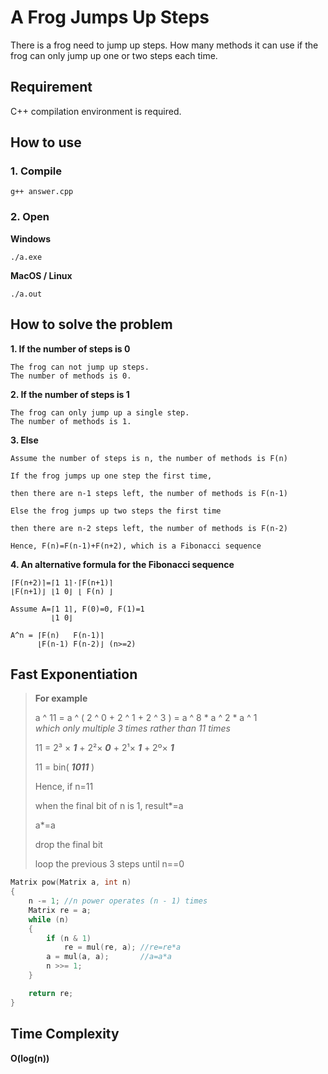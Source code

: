 # A Frog Jumps Up Steps
There is a frog need to jump up steps. How many methods it can use if the frog can only jump up one or two steps each time.  
## Requirement
C++ compilation environment is required.
## How to use
### 1. Compile
```g++ answer.cpp```
### 2. Open
**Windows**  

`./a.exe`  

**MacOS / Linux**   

`./a.out`
## How to solve the problem
**1. If the number of steps is 0**
  
    The frog can not jump up steps.  
    The number of methods is 0.
    
**2. If the number of steps is 1**

    The frog can only jump up a single step.  
    The number of methods is 1.
    
**3. Else**

    Assume the number of steps is n, the number of methods is F(n)
    
    If the frog jumps up one step the first time,
    
    then there are n-1 steps left, the number of methods is F(n-1)
    
    Else the frog jumps up two steps the first time
    
    then there are n-2 steps left, the number of methods is F(n-2)
    
    Hence, F(n)=F(n-1)+F(n+2), which is a Fibonacci sequence
**4. An alternative formula for the Fibonacci sequence**
    
    ⌈F(n+2)⌉=⌈1 1⌉·⌈F(n+1)⌉
    ⌊F(n+1)⌋ ⌊1 0⌋ ⌊ F(n) ⌋
    
    Assume A=⌈1 1⌉, F(0)=0, F(1)=1
             ⌊1 0⌋
             
    A^n = ⌈F(n)   F(n-1)⌉
          ⌊F(n-1) F(n-2)⌋ (n>=2)  

## Fast Exponentiation

> **For example**  
>  
> a ^ 11 = a ^ ( 2 ^ 0 + 2 ^ 1 + 2 ^ 3 ) = a ^ 8 \* a ^ 2 \* a ^ 1  
> *which only multiple 3 times rather than 11 times*  
>  
> 11 = 2³ × ***1*** + 2²× ***0*** + 2¹× ***1*** + 2º× ***1***  
>  
> 11 = bin( ***1011*** )  
>  
> Hence, if n=11  
>  
> when the final bit of n is 1, result*=a  
>  
> a*=a
>  
> drop the final bit  
>  
> loop the previous 3 steps until n==0
  
```c++
Matrix pow(Matrix a, int n)
{
    n -= 1; //n power operates (n - 1) times
    Matrix re = a;
    while (n)
    {
        if (n & 1)
            re = mul(re, a); //re=re*a
        a = mul(a, a);       //a=a*a
        n >>= 1;
    }

    return re;
}
```

## Time Complexity  
**O(log(n))**

